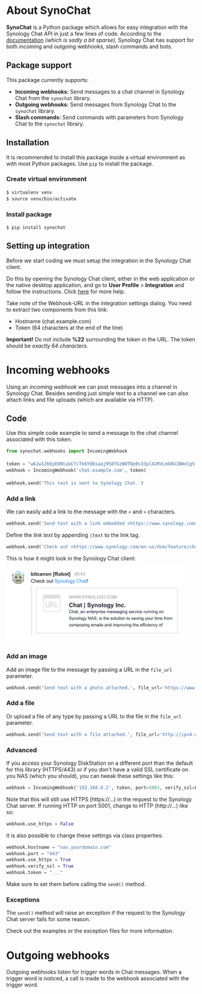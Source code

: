 # About SynoChat
**SynoChat** is a Python package which allows for easy integration with the Synology Chat API in just a few lines of code.
According to the [documentation](https://kb.synology.com/sv-se/DSM/help/Chat/chat_integration?version=7) _(which is sadly a bit sparse)_, Synology Chat has support for both incoming and outgoing webhooks, slash commands and bots.

## Package support
This package currently supports:
* **Incoming webhooks:** Send messages to a chat channel in Synology Chat from the `synochat` library.
* **Outgoing webhooks:** Send messages from Synology Chat to the `synochat` library.
* **Slash commands:** Send commands with parameters from Synology Chat to the `synochat` library.

## Installation
It is recommended to install this package inside a virtual environment as with most Python packages. Use `pip` to install the package.

### Create virtual environment
```bash
$ virtualenv venv
$ source venv/bin/activate
```
### Install package
```
$ pip install synochat
```

## Setting up integration
Before we start coding we must setup the integration in the Synology Chat client.

Do this by opening the Synology Chat client, either in the web application or the native desktop application, and go to **User Profile** > **Integration** and follow the instructions. Click [here](https://kb.synology.com/en-us/DSM/tutorial/How_to_configure_webhooks_and_slash_commands_in_Chat_Integration) for more help.

Take note of the Webhook-URL in the integration settings dialog. You need to extract two components from this link:
* Hostname (chat.example.com)
* Token (64 characters at the end of the line)

**Important!** Do not include **%22** surrounding the token in the URL. The token should be *exactly 64 characters*.


# Incoming webhooks
Using an *incoming webhook* we can post messages into a channel in Synology Chat. Besides sending just simple text to a channel we can also attach links and file uploads (which are available via HTTP).

## Code
Use this simple code example to send a message to the chat channel associated with this token.
```python
from synochat.webhooks import IncomingWebhook

token = "w6Jw1Z6EpEONtabCfcTk6YObsaaj958fGzWOTQe0s33pl42RVLmkRUJBWoCgSfoz"
webhook = IncomingWebhook('chat.example.com', token)

webhook.send('This text is sent to Synology Chat.')
```

### Add a link
We can easily add a link to the message with the `<` and `>` characters.
```python
webhook.send('Send text with a link embedded <https://www.synology.com>')
```

Define the *link text* by appending `|text` to the link tag.
```python
webhook.send('Check out <https://www.synology.com/en-us/dsm/feature/chat|Synology Chat>!')
```
This is how it might look in the Synology Chat client:

<img src="/img/incoming-webhook-with-link.png" width="480">

### Add an image
Add an image file to the message by passing a URL in the `file_url` parameter.
```python
webhook.send('Send text with a photo attached.', file_url='https://www.synology.com/img/company/branding/synology_logo.jpg')
```

### Add a file
Or upload a file of any type by passing a URL to the file in the `file_url` parameter.
```python
webhook.send('Send text with a file attached.', file_url='http://ipv4.download.thinkbroadband.com/5MB.zip'')
```

### Advanced
If you access your Synology DiskStation on a different port than the default for this library (HTTPS/443) or if you don't have a valid SSL certificate on you NAS (which you should), you can tweak these settings like this:
```python
webhook = IncomingWebhook('192.168.0.2', token, port=5001, verify_ssl=False)
```
Note that this will still use HTTPS (https://...) in the request to the Synology Chat server. If running HTTP on port 5001, change to HTTP (http://...) like so:
```python
webhook.use_https = False
```
It is also possible to change these settings via class properties:
```python
webhook.hostname = "nas.yourdomain.com"
webhook.port = "443"
webhook.use_https = True
webhook.verify_ssl = True
webhook.token = "..."
```
Make sure to set them before calling the `send()` method.

### Exceptions
The `send()` method will raise an exception if the request to the Synology Chat server fails for some reason.

Check out the examples or the exception files for more information.

# Outgoing webhooks
Outgoing webhooks listen for trigger words in Chat messages. When a trigger word is noticed, a call is made to the webhook associated with the trigger word.

